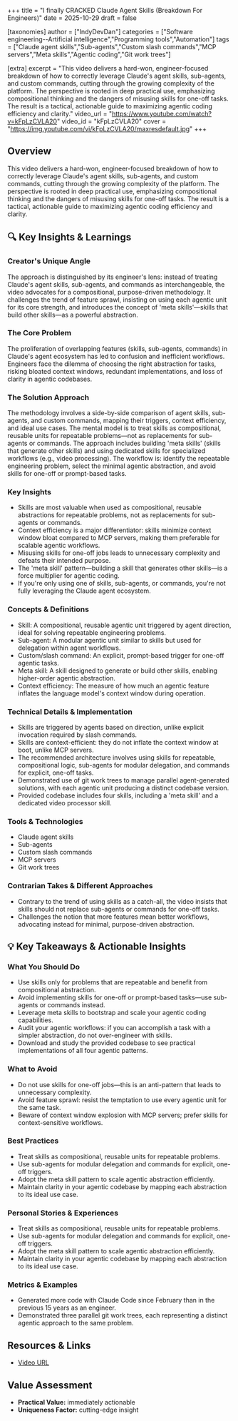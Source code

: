 +++
title = "I finally CRACKED Claude Agent Skills (Breakdown For Engineers)"
date = 2025-10-29
draft = false

[taxonomies]
author = ["IndyDevDan"]
categories = ["Software engineering--Artificial intelligence","Programming tools","Automation"]
tags = ["Claude agent skills","Sub-agents","Custom slash commands","MCP servers","Meta skills","Agentic coding","Git work trees"]

[extra]
excerpt = "This video delivers a hard-won, engineer-focused breakdown of how to correctly leverage Claude's agent skills, sub-agents, and custom commands, cutting through the growing complexity of the platform. The perspective is rooted in deep practical use, emphasizing compositional thinking and the dangers of misusing skills for one-off tasks. The result is a tactical, actionable guide to maximizing agentic coding efficiency and clarity."
video_url = "https://www.youtube.com/watch?v=kFpLzCVLA20"
video_id = "kFpLzCVLA20"
cover = "https://img.youtube.com/vi/kFpLzCVLA20/maxresdefault.jpg"
+++

## Overview

This video delivers a hard-won, engineer-focused breakdown of how to correctly leverage Claude's agent skills, sub-agents, and custom commands, cutting through the growing complexity of the platform. The perspective is rooted in deep practical use, emphasizing compositional thinking and the dangers of misusing skills for one-off tasks. The result is a tactical, actionable guide to maximizing agentic coding efficiency and clarity.

## 🔍 Key Insights & Learnings

### Creator's Unique Angle
The approach is distinguished by its engineer's lens: instead of treating Claude's agent skills, sub-agents, and commands as interchangeable, the video advocates for a compositional, purpose-driven methodology. It challenges the trend of feature sprawl, insisting on using each agentic unit for its core strength, and introduces the concept of 'meta skills'—skills that build other skills—as a powerful abstraction.

### The Core Problem
The proliferation of overlapping features (skills, sub-agents, commands) in Claude's agent ecosystem has led to confusion and inefficient workflows. Engineers face the dilemma of choosing the right abstraction for tasks, risking bloated context windows, redundant implementations, and loss of clarity in agentic codebases.

### The Solution Approach
The methodology involves a side-by-side comparison of agent skills, sub-agents, and custom commands, mapping their triggers, context efficiency, and ideal use cases. The mental model is to treat skills as compositional, reusable units for repeatable problems—not as replacements for sub-agents or commands. The approach includes building 'meta skills' (skills that generate other skills) and using dedicated skills for specialized workflows (e.g., video processing). The workflow is: identify the repeatable engineering problem, select the minimal agentic abstraction, and avoid skills for one-off or prompt-based tasks.

### Key Insights
- Skills are most valuable when used as compositional, reusable abstractions for repeatable problems, not as replacements for sub-agents or commands.
- Context efficiency is a major differentiator: skills minimize context window bloat compared to MCP servers, making them preferable for scalable agentic workflows.
- Misusing skills for one-off jobs leads to unnecessary complexity and defeats their intended purpose.
- The 'meta skill' pattern—building a skill that generates other skills—is a force multiplier for agentic coding.
- If you're only using one of skills, sub-agents, or commands, you're not fully leveraging the Claude agent ecosystem.

### Concepts & Definitions
- Skill: A compositional, reusable agentic unit triggered by agent direction, ideal for solving repeatable engineering problems.
- Sub-agent: A modular agentic unit similar to skills but used for delegation within agent workflows.
- Custom/slash command: An explicit, prompt-based trigger for one-off agentic tasks.
- Meta skill: A skill designed to generate or build other skills, enabling higher-order agentic abstraction.
- Context efficiency: The measure of how much an agentic feature inflates the language model's context window during operation.

### Technical Details & Implementation
- Skills are triggered by agents based on direction, unlike explicit invocation required by slash commands.
- Skills are context-efficient: they do not inflate the context window at boot, unlike MCP servers.
- The recommended architecture involves using skills for repeatable, compositional logic, sub-agents for modular delegation, and commands for explicit, one-off tasks.
- Demonstrated use of git work trees to manage parallel agent-generated solutions, with each agentic unit producing a distinct codebase version.
- Provided codebase includes four skills, including a 'meta skill' and a dedicated video processor skill.

### Tools & Technologies
- Claude agent skills
- Sub-agents
- Custom slash commands
- MCP servers
- Git work trees

### Contrarian Takes & Different Approaches
- Contrary to the trend of using skills as a catch-all, the video insists that skills should not replace sub-agents or commands for one-off tasks.
- Challenges the notion that more features mean better workflows, advocating instead for minimal, purpose-driven abstraction.

## 💡 Key Takeaways & Actionable Insights

### What You Should Do
- Use skills only for problems that are repeatable and benefit from compositional abstraction.
- Avoid implementing skills for one-off or prompt-based tasks—use sub-agents or commands instead.
- Leverage meta skills to bootstrap and scale your agentic coding capabilities.
- Audit your agentic workflows: if you can accomplish a task with a simpler abstraction, do not over-engineer with skills.
- Download and study the provided codebase to see practical implementations of all four agentic patterns.

### What to Avoid
- Do not use skills for one-off jobs—this is an anti-pattern that leads to unnecessary complexity.
- Avoid feature sprawl: resist the temptation to use every agentic unit for the same task.
- Beware of context window explosion with MCP servers; prefer skills for context-sensitive workflows.

### Best Practices
- Treat skills as compositional, reusable units for repeatable problems.
- Use sub-agents for modular delegation and commands for explicit, one-off triggers.
- Adopt the meta skill pattern to scale agentic abstraction efficiently.
- Maintain clarity in your agentic codebase by mapping each abstraction to its ideal use case.

### Personal Stories & Experiences
- Treat skills as compositional, reusable units for repeatable problems.
- Use sub-agents for modular delegation and commands for explicit, one-off triggers.
- Adopt the meta skill pattern to scale agentic abstraction efficiently.
- Maintain clarity in your agentic codebase by mapping each abstraction to its ideal use case.

### Metrics & Examples
- Generated more code with Claude Code since February than in the previous 15 years as an engineer.
- Demonstrated three parallel git work trees, each representing a distinct agentic approach to the same problem.

## Resources & Links

- [Video URL](https://www.youtube.com/watch?v=kFpLzCVLA20)

## Value Assessment

- **Practical Value:** immediately actionable
- **Uniqueness Factor:** cutting-edge insight
